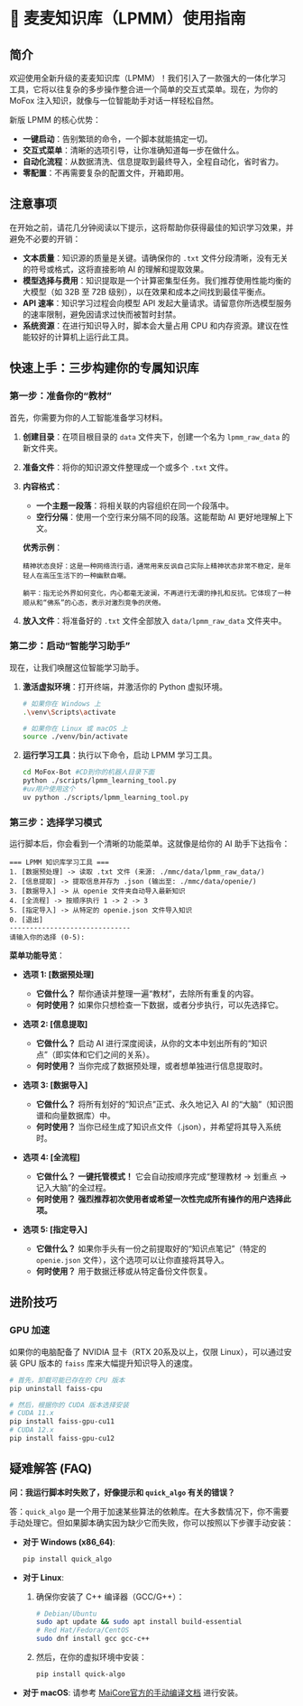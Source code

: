 # 📄 麦麦知识库（LPMM）使用指南

## 简介

欢迎使用全新升级的麦麦知识库（LPMM）！我们引入了一款强大的一体化学习工具，它将以往复杂的多步操作整合进一个简单的交互式菜单。现在，为你的 MoFox 注入知识，就像与一位智能助手对话一样轻松自然。

新版 LPMM 的核心优势：
- **一键启动**：告别繁琐的命令，一个脚本就能搞定一切。
- **交互式菜单**：清晰的选项引导，让你准确知道每一步在做什么。
- **自动化流程**：从数据清洗、信息提取到最终导入，全程自动化，省时省力。
- **零配置**：不再需要复杂的配置文件，开箱即用。

## 注意事项

在开始之前，请花几分钟阅读以下提示，这将帮助你获得最佳的知识学习效果，并避免不必要的开销：

*   **文本质量**：知识源的质量是关键。请确保你的 `.txt` 文件分段清晰，没有无关的符号或格式，这将直接影响 AI 的理解和提取效果。
*   **模型选择与费用**：知识提取是一个计算密集型任务。我们推荐使用性能均衡的大模型（如 32B 至 72B 级别），以在效果和成本之间找到最佳平衡点。
*   **API 速率**：知识学习过程会向模型 API 发起大量请求。请留意你所选模型服务的速率限制，避免因请求过快而被暂时封禁。
*   **系统资源**：在进行知识导入时，脚本会大量占用 CPU 和内存资源。建议在性能较好的计算机上运行此工具。

## 快速上手：三步构建你的专属知识库

### 第一步：准备你的“教材”

首先，你需要为你的人工智能准备学习材料。

1.  **创建目录**：在项目根目录的 `data` 文件夹下，创建一个名为 `lpmm_raw_data` 的新文件夹。
2.  **准备文件**：将你的知识源文件整理成一个或多个 `.txt` 文件。
3.  **内容格式**：
    *   **一个主题一段落**：将相关联的内容组织在同一个段落中。
    *   **空行分隔**：使用一个空行来分隔不同的段落。这能帮助 AI 更好地理解上下文。

    **优秀示例**：
    ```
    精神状态良好：这是一种网络流行语，通常用来反讽自己实际上精神状态非常不稳定，是年轻人在高压生活下的一种幽默自嘲。

    躺平：指无论外界如何变化，内心都毫无波澜，不再进行无谓的挣扎和反抗。它体现了一种顺从和“佛系”的心态，表示对激烈竞争的厌倦。
    ```
4.  **放入文件**：将准备好的 `.txt` 文件全部放入 `data/lpmm_raw_data` 文件夹中。

### 第二步：启动“智能学习助手”

现在，让我们唤醒这位智能学习助手。

1.  **激活虚拟环境**：打开终端，并激活你的 Python 虚拟环境。
    ```bash
    # 如果你在 Windows 上
    .\venv\Scripts\activate

    # 如果你在 Linux 或 macOS 上
    source ./venv/bin/activate
    ```
2.  **运行学习工具**：执行以下命令，启动 LPMM 学习工具。
    ```bash
    cd MoFox-Bot #CD到你的机器人目录下面
    python ./scripts/lpmm_learning_tool.py
    #uv用户使用这个
    uv python ./scripts/lpmm_learning_tool.py
    ```

### 第三步：选择学习模式

运行脚本后，你会看到一个清晰的功能菜单。这就像是给你的 AI 助手下达指令：

```
=== LPMM 知识库学习工具 ===
1. [数据预处理] -> 读取 .txt 文件 (来源: ./mmc/data/lpmm_raw_data/)
2. [信息提取] -> 提取信息并存为 .json (输出至: ./mmc/data/openie/)
3. [数据导入] -> 从 openie 文件夹自动导入最新知识
4. [全流程] -> 按顺序执行 1 -> 2 -> 3
5. [指定导入] -> 从特定的 openie.json 文件导入知识
0. [退出]
------------------------------
请输入你的选择 (0-5):
```

**菜单功能导览**：

*   **选项 1: [数据预处理]**
    *   **它做什么？** 帮你通读并整理一遍“教材”，去除所有重复的内容。
    *   **何时使用？** 如果你只想检查一下数据，或者分步执行，可以先选择它。

*   **选项 2: [信息提取]**
    *   **它做什么？** 启动 AI 进行深度阅读，从你的文本中划出所有的“知识点”（即实体和它们之间的关系）。
    *   **何时使用？** 当你完成了数据预处理，或者想单独进行信息提取时。

*   **选项 3: [数据导入]**
    *   **它做什么？** 将所有划好的“知识点”正式、永久地记入 AI 的“大脑”（知识图谱和向量数据库）中。
    *   **何时使用？** 当你已经生成了知识点文件（.json），并希望将其导入系统时。

*   **选项 4: [全流程]**
    *   **它做什么？** **一键托管模式！** 它会自动按顺序完成“整理教材 -> 划重点 -> 记入大脑”的全过程。
    *   **何时使用？** **强烈推荐初次使用者或希望一次性完成所有操作的用户选择此项。**

*   **选项 5: [指定导入]**
    *   **它做什么？** 如果你手头有一份之前提取好的“知识点笔记”（特定的 `openie.json` 文件），这个选项可以让你直接将其导入。
    *   **何时使用？** 用于数据迁移或从特定备份文件恢复。

## 进阶技巧

### GPU 加速

如果你的电脑配备了 NVIDIA 显卡（RTX 20系及以上，仅限 Linux），可以通过安装 GPU 版本的 `faiss` 库来大幅提升知识导入的速度。

```bash
# 首先，卸载可能已存在的 CPU 版本
pip uninstall faiss-cpu

# 然后，根据你的 CUDA 版本选择安装
# CUDA 11.x
pip install faiss-gpu-cu11
# CUDA 12.x
pip install faiss-gpu-cu12
```

## 疑难解答 (FAQ)

**问：我运行脚本时失败了，好像提示和 `quick_algo` 有关的错误？**

答：`quick_algo` 是一个用于加速某些算法的依赖库。在大多数情况下，你不需要手动处理它。但如果脚本确实因为缺少它而失败，你可以按照以下步骤手动安装：

*   **对于 Windows (x86_64)**:
    ```bash
    pip install quick_algo
    ```

*   **对于 Linux**:
    1.  确保你安装了 C++ 编译器（GCC/G++）：
        ```bash
        # Debian/Ubuntu
        sudo apt update && sudo apt install build-essential
        # Red Hat/Fedora/CentOS
        sudo dnf install gcc gcc-c++
        ```
    2.  然后，在你的虚拟环境中安装：
        ```bash
        pip install quick-algo
        ```

*   **对于 macOS**:
    请参考 [MaiCore官方的手动编译文档](https://docs.mai-mai.org/manual/usage/compile_and_install.html) 进行安装。